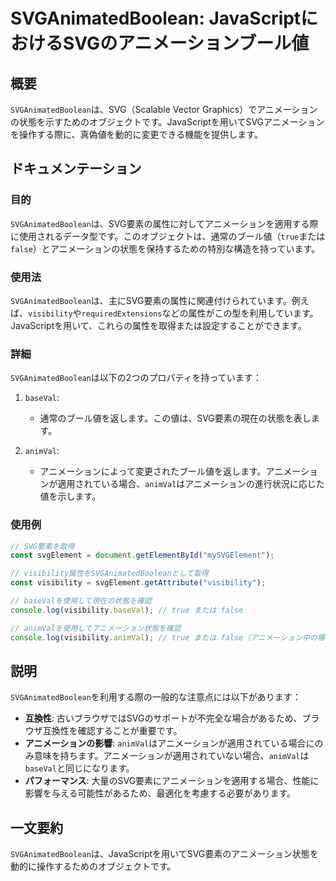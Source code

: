 <!--
Meta Description: # SVGAnimatedBoolean: JavaScriptにおけるSVGのアニメーションブール値 ## 概要 `SVGAnimatedBoolean`は、SVG（Scalable Vector Graphics）でアニメーションの状態を示すためのオブジェクトです。JavaScriptを用いてS...
Meta Keywords: svganimatedboolean, visibility, animval, true, または
-->

# SVGAnimatedBoolean: JavaScriptにおけるSVGのアニメーションブール値

## 概要
`SVGAnimatedBoolean`は、SVG（Scalable Vector Graphics）でアニメーションの状態を示すためのオブジェクトです。JavaScriptを用いてSVGアニメーションを操作する際に、真偽値を動的に変更できる機能を提供します。

## ドキュメンテーション
### 目的
`SVGAnimatedBoolean`は、SVG要素の属性に対してアニメーションを適用する際に使用されるデータ型です。このオブジェクトは、通常のブール値（`true`または`false`）とアニメーションの状態を保持するための特別な構造を持っています。

### 使用法
`SVGAnimatedBoolean`は、主にSVG要素の属性に関連付けられています。例えば、`visibility`や`requiredExtensions`などの属性がこの型を利用しています。JavaScriptを用いて、これらの属性を取得または設定することができます。

### 詳細
`SVGAnimatedBoolean`は以下の2つのプロパティを持っています：

1. `baseVal`:
   - 通常のブール値を返します。この値は、SVG要素の現在の状態を表します。

2. `animVal`:
   - アニメーションによって変更されたブール値を返します。アニメーションが適用されている場合、`animVal`はアニメーションの進行状況に応じた値を示します。

### 使用例
```javascript
// SVG要素を取得
const svgElement = document.getElementById("mySVGElement");

// visibility属性をSVGAnimatedBooleanとして取得
const visibility = svgElement.getAttribute("visibility");

// baseValを使用して現在の状態を確認
console.log(visibility.baseVal); // true または false

// animValを使用してアニメーション状態を確認
console.log(visibility.animVal); // true または false（アニメーション中の場合）
```

## 説明
`SVGAnimatedBoolean`を利用する際の一般的な注意点には以下があります：

- **互換性**: 古いブラウザではSVGのサポートが不完全な場合があるため、ブラウザ互換性を確認することが重要です。
- **アニメーションの影響**: `animVal`はアニメーションが適用されている場合にのみ意味を持ちます。アニメーションが適用されていない場合、`animVal`は`baseVal`と同じになります。
- **パフォーマンス**: 大量のSVG要素にアニメーションを適用する場合、性能に影響を与える可能性があるため、最適化を考慮する必要があります。

## 一文要約
`SVGAnimatedBoolean`は、JavaScriptを用いてSVG要素のアニメーション状態を動的に操作するためのオブジェクトです。